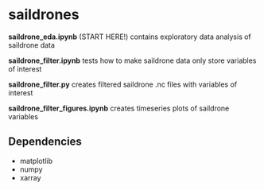 # saildrones

**saildrone_eda.ipynb** (START HERE!) contains exploratory data analysis of saildrone data

**saildrone_filter.ipynb** tests how to make saildrone data only store variables of interest

**saildrone_filter.py** creates filtered saildrone .nc files with variables of interest

**saildrone_filter_figures.ipynb** creates timeseries plots of saildrone variables

## Dependencies
* matplotlib
* numpy
* xarray